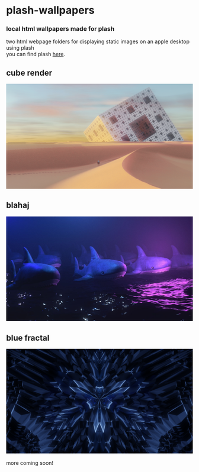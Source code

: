 # plash-wallpapers
### local html wallpapers made for plash

two html webpage folders for displaying static images on an apple desktop using plash
<br>
you can find plash [here](https://github.com/sindresorhus/Plash).

## cube render
![desert cube](https://raw.githubusercontent.com/toasterwaffle12358/plash-wallpapers/main/cube%20render/fractaldesert(1).png)
## blahaj
![blahaj](https://raw.githubusercontent.com/toasterwaffle12358/plash-wallpapers/main/blahaj/blahaj_02.jpg)
## blue fractal
![blahaj](https://raw.githubusercontent.com/toasterwaffle12358/plash-wallpapers/main/blue%20fractal/bluefractal.png)

more coming soon!
